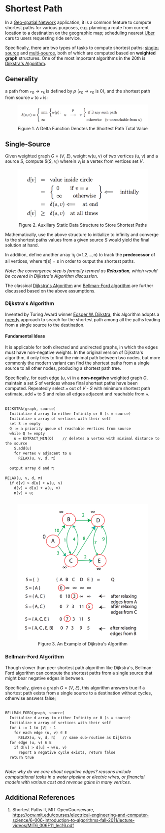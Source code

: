 # Shortest Path

In a [Geo-spatial Network](https://en.wikipedia.org/wiki/Spatial_network) application, it is a common feature to compute shortest paths for various purposes, e.g. planning a route from current location to a destination on the geographic map; scheduling nearest [Uber](https://en.wikipedia.org/wiki/Uber) cars to users requesting ride service.

Specifically, there are two types of tasks to compute shortest paths: [single-source](#single-source) and [multi-source](#multi-source), both of which are computed based on **weighted graph** structures. One of the most important algorithms in the 20th is [Dijkstra's Algorithm](#dijkstras-algorithm).

## Generality

a path from &vscr;<sub>0</sub> -> &vscr;<sub>k</sub> is defined by _p_ (&vscr;<sub>0</sub> -> &vscr;<sub>0</sub> is 0), and the shortest path from source &uscr; to &vscr; is:

<figure style="text-align:center">
  <img src="../images/shortest-path.png" />
  <figcaption>Figure 1. A Delta Function Denotes the Shortest Path Total Value</figcaption>
</figure>

## Single-Source

Given weighted graph _G_ = (_V_, _E_), weight w(u, v) of two vertices (u, v) and a source _S_, compute &delta;(_S_, _v_<sub>i</sub>) wherein _v_<sub>i</sub> is a vertex from vertices set _V_.

<figure style="text-align:center">
  <img src="../images/shortest-path-2.png" />
  <figcaption>Figure 2. Auxiliary Static Data Structure to Store Shortest Paths</figcaption>
</figure>

Mathematically, use the above structure to initialize to infinity and converge to the shortest paths values from a given source _S_ would yield the final solution at hand.

In addition, define another array &pi;<sub>i</sub> (i=1,2,...,n) to track the **predecessor** of all vertices, where &pi;[s] = s in order to output the shortest paths.

_Note: the convergence step is formally termed as **Relaxation**, which would be covered in Dijkstra's Algorithm discussion_.

The classical [Dijkstra's Algorithm](#dijkstras-algorithm) and [Bellman-Ford algorithm](#bellman-ford-algorithm) are further discussed based on the above assumptions.

### Dijkstra's Algorithm

Invented by Turing Award winner [Edsger W. Dijkstra](https://en.wikipedia.org/wiki/Edsger_W._Dijkstra), this algorithm adopts a [greedy](../greedy-algorithms/overview.md) approach to search for the shortest path among all the paths leading from a single source to the destination.

#### Fundamental Ideas

It is applicable for both directed and undirected graphs, in which the edges must have non-negative weights. In the original version of Dijkstra's algorithm, it only tries to find the minimal path between two nodes, but more commonly the modern variant can find the shortest paths from a single source
to all other nodes, producing a shortest path tree.

Specifically, for each edge (_u_, _v_) in a **non-negative** weighted graph _G_, maintain a set _S_ of vertices whose final shortest paths have been computed. Repeatedly select &uscr; out of _V_ - _S_ with minimum shortest path estimate, add &uscr; to _S_
and relax all edges adjacent and reachable from &uscr;.

<pre>
<code>
DIJKSTRA(graph, source)
  Initialize d array to either Infinity or 0 (s = source)
  Initialize &pi; array of vertices with their self
  set S := empty
  Q := a priority queue of reachable vertices from source
  while Q != empty
    u = EXTRACT_MIN(Q)    // deletes a vertex with minimal distance to the source
    S.add(u)
    for vertex v adjacent to u
      RELAX(u, v, d, &pi;)

  output array d and &pi;

RELAX(u, v, d, &pi;)
  if d[v] > d[u] + w(u, v)
    d[v] = d[u] + w(u, v)
    &pi;[v] = u;
</code>
</pre>

<figure style="text-align:center">
  <img src="../images/shortest-path-3.png" />
  <figcaption>Figure 3. An Example of Dijkstra's Algorithm</figcaption>
</figure>

### Bellman-Ford Algorithm

Though slower than peer shortest path algorithm like Dijkstra's, Bellman-Ford algorithm can compute the shortest paths from a single source that might bear negative edges in between.

Specifically, given a graph _G_ = (_V_, _E_), this algorithm answers true if a shortest path exists from a single source to a destination without cycles, otherwise answers false;

<pre>
<code>
BELLMAN_FORD(graph, source)
  Initialize d array to either Infinity or 0 (s = source)
  Initialize &pi; array of vertices with their self
  for i := 1 to |V| - 1
    for each edge (u, v) &isin; E
      RELAX(u, v, d, &pi;)   // same sub-routine as Dijkstra
  for edge (u, v) &isin; E
    if d[v] > d[u] + w(u, v)
      report a negative cycle exists, return false
  return true
</code>
</pre>

_Note: why do we care about negative edges? reasons include computational tasks in a water pipeline or electric wires, or financial models with various cost and revenue gains in many vertices_.

## Additional References

1. Shortest Paths II, MIT OpenCourseware, https://ocw.mit.edu/courses/electrical-engineering-and-computer-science/6-006-introduction-to-algorithms-fall-2011/lecture-videos/MIT6_006F11_lec16.pdf

